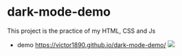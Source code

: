 # dark-mode-demo
This project is the practice of my HTML, CSS and Js
- demo https://victor1890.github.io/dark-mode-demo/
![](https://repository-images.githubusercontent.com/271053235/d6baee00-aa4d-11ea-8328-edd6dafb2f1a)
